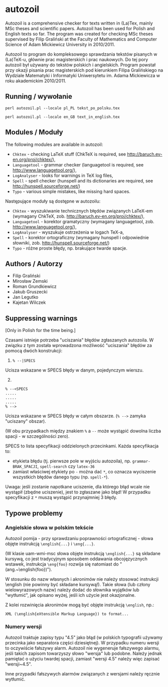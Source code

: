 autozoil
========

Autozoil is a comprehensive checker for texts written in (La)Tex,
mainly MSc theses and scientific papers. Autozoil has been used for
Polish and English texts so far. The program was created for checking
MSc theses supervised by Filip Graliński at the Faculty of Mathematics
and Computer Science of Adam Mickiewicz University in 2010/2011.

Autozoil to program do kompleksowego sprawdzania tekstów pisanych w
(La)TeX-u, głównie prac magisterskich i prac naukowych. Do tej pory
autozoil był używany do tekstów polskich i angielskich. Program
powstał przy okazji pisania prac magisterskich pod kierunkiem Filipa
Gralińskiego na Wydziale Matematyki i Informatyki Uniwersytetu im.
Adama Mickiewicza w roku akademickim 2010/2011.

Running / wywołanie
-------------------

    perl autozoil.pl --locale pl_PL tekst_po_polsku.tex

    perl autozoil.pl --locale en_GB text_in_english.tex

Modules / Moduły
----------------

The following modules are available in autozoil:

* `Chktex` - checking LaTeX stuff (ChkTeX is required, see
  http://baruch.ev-en.org/proj/chktex/),
* `Languagetool` - grammar checker (languagetool is required, see
  http://www.languagetool.org/),
* `LogAnalyser` - looks for warnings in TeX log files,
* `Spell` - spell checker (hunspell and its dictionaries are required,
   see http://hunspell.sourceforge.net/)
* `Typo` - various simple mistakes, like missing hard spaces.

Następujące moduły są dostępne w autozoilu:

* `Chktex` - wyszukiwanie technicznych błędów związanych LaTeX-em
  (wymagany ChkTeX, zob. http://baruch.ev-en.org/proj/chktex/),
* `Languagetool` - korektor gramatyczny (wymagany languagetool, zob.
  http://www.languagetool.org/),
* `LogAnalyser` - wyszukuje ostrzeżenia w logach TeX-a,
* `Spell` - korektor ortograficzny (wymagany hunspell i odpowiednie słowniki,
   zob. http://hunspell.sourceforge.net/)
* `Typo` - różne proste błędy, np. brakujące twarde spacje.

Authors / Autorzy
-----------------

* Filip Graliński
* Mirosław Zemski
* Roman Grundkiewicz
* Jakub Gruszecki
* Jan Legutko
* Kajetan Wilczek

Suppressing warnings
--------------------

[Only in Polish for the time being.]

Czasami istnieje potrzeba "uciszania" błędów zgłaszanych autozoila. W
związku z tym została wprowadzona możliwość "uciszania" błędów za
pomocą dwóch konstrukcji:

1) `% --|SPECS`

Ucisza wskazane w SPECS błędy w danym, pojedynczym wierszu.

2)

    % --<SPECS
    .....
    .....
    .....
    % -->

Ucisza wskazane w SPECS błędy w całym obszarze. (`% -->` zamyka
"uciszany" obszar).

(W obu przypadkach między znakiem `%` a `--` może wystąpić dowolna
liczba spacji - w szczególności zero).

SPECS to lista specyfikacji oddzielonych przecinkami. Każda
specyfikacja to:
- etykieta błędu (tj. pierwsze pole w wyjściu autozoila), np. `grammar-BRAK_SPACJI`, `spell-search` czy `latex-36`
- zamiast właściwej etykiety po `-` można dać `*`, co oznacza
  wyciszenie wszystkich błędów danego typu (np. `spell-*`).

Uwaga: jeśli zostanie napotkane uciszenie, dla którego błąd wcale nie
wystąpił (zbędne uciszenie), jest to zgłaszane jako błąd! W przypadku
specyfikacji z `*` muszą wystąpić przynajmniej 3 błędy.

Typowe problemy
---------------

### Angielskie słowa w polskim tekście

Autozoil pomija - przy sprawdzaniu poprawności ortograficznej - słowa
objęte instrukcją `\english{...}` i `\eng{...}`.

(W klasie uam-wmi-msc słowa objęte instrukcją `\english{...}` są
składane kursywą, co jest tradycyjnym sposobem oddawania
obcojęzycznych wstawek, instrukcja `\eng{foo}` rozwija się natomiast
do "(ang.~\english{foo})").

W stosunku do nazw własnych i akronimów nie należy stosować instrukcji
\english (nie powinny być składane kursywą!). Takie słowa (lub człony
wielowyrazowych nazw) należy dodać do słownika wyjątków lub
"wytłumić", jak opisano wyżej, jeśli ich użycie jest okazjonalne.

Z kolei rozwinięcia akronimów mogą być objęte instrukcją `\english`, np.:

    XML (\english{eXtensible Markup Language}) to format...

### Numery wersji

Autozoil traktuje zapisy typu "4.5" jako błąd (w polskich typografii
używamy przecinka jako separatora części dziesiętnej). W przypadku
numeru wersji to oczywiście fałszywy alarm. Autozoil nie wygeneruje
fałszywego alarmu, jeśli takich zapisom towarzyszy słowo "wersja" lub
podobne. Należy jednak pamiętać o użyciu twardej spacji, zamiast
"wersji 4.5" należy więc zapisać "wersji~4.5".

Inne przypadki fałszywych alarmów związanych z wersjami należy ręcznie
wytłumić.

